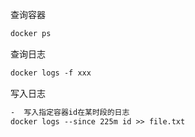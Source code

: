 查询容器

```dockerfile
docker ps
```

查询日志

```dockerfile
docker logs -f xxx
```

写入日志

```dockerfile
-  写入指定容器id在某时段的日志
docker logs --since 225m id >> file.txt
```

